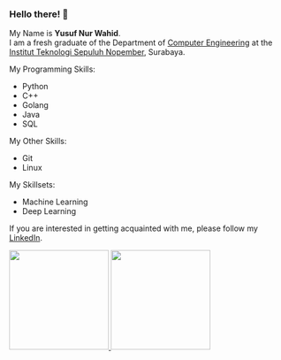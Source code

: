 ### Hello there! 👋

<!--
**ynwahid/ynwahid** is a ✨ _special_ ✨ repository because its `README.md` (this file) appears on your GitHub profile.

Here are some ideas to get you started:

- 🔭 I’m currently working on ...
- 🌱 I’m currently learning ...
- 👯 I’m looking to collaborate on ...
- 🤔 I’m looking for help with ...
- 💬 Ask me about ...
- 📫 How to reach me: ...
- 😄 Pronouns: ...
- ⚡ Fun fact: ...
-->
My Name is **Yusuf Nur Wahid**.\
I am a fresh graduate of the Department of [Computer Engineering](https://www.its.ac.id/komputer/) at the [Institut Teknologi Sepuluh Nopember](https://www.its.ac.id/), Surabaya.

My Programming Skills:
* Python
* C++
* Golang
* Java
* SQL

My Other Skills:
* Git
* Linux

My Skillsets:
* Machine Learning
* Deep Learning

If you are interested in getting acquainted with me, please follow my [LinkedIn](https://www.linkedin.com/in/ynwahid/).
<p align="left">
<a href="https://github.com/ynwahid">
  <img height="180em" src="https://github-readme-stats-eight-theta.vercel.app/api?username=ynwahid&show_icons=true&theme=algolia&include_all_commits=true&count_private=true"/>
  <img height="180em" src="https://github-readme-stats-eight-theta.vercel.app/api/top-langs/?username=ynwahid&layout=compact&langs_count=8&theme=algolia"/>
</a>
</p>
